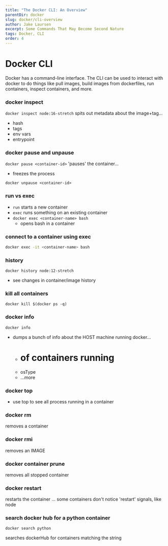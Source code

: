 ```yaml
---
title: "The Docker CLI: An Overview"
parentDir: docker
slug: docker/cli-overview
author: Jake Laursen
excerpt: Some Commands That May Become Second Nature
tags: Docker, CLI
order: 4
---
```



# Docker CLI
Docker has a command-line interface. The CLI can be used to interact with docker to do things like pull images, build images from dockerfiles, run containers, inspect containers, and more.

### docker inspect
```docker inspect node:16-stretch```
spits out metadata about the image+tag...
- hash
- tags
- env vars
- entrypoint

### docker pause and unpause
```docker pause <container-id>```
'pauses' the container...
- freezes the process

```docker unpause <container-id>```

### run vs exec
- `run` starts a new container
- `exec` runs something on an existing container
- ```docker exec <container-name> bash```
  - opens bash in a container

### connect to a container using exec
```bash
docker exec -it <container-name> bash
```

### history
```docker history node:12-stretch```
- see changes in container/image history

### kill all containers
```docker kill $(docker ps -q)```

### docker info
```
docker info
```
- dumps a bunch of info about the HOST machine running docker...
	- # of containers running
	- osType
	- ...more
### docker top <container-id>
- use top to see all process running in a container

### docker rm <container-hash>
removes a container

### docker rmi
removes an IMAGE

### docker container prune
removes all stopped container


### docker restart <container-name>
restarts the container
... some containers don't notice 'restart' signals, like node

### search docker hub for a python container
```
docker search python
```
searches dockerHub for containers matching the string
